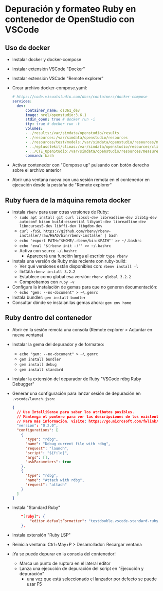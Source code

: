 # Depuración y formateo Ruby en contenedor de OpenStudio con VSCode

## Uso de docker

- Instalar docker y docker-compose
- Instalar extensión VSCode "Docker"
- Instalar extensión VSCode "Remote explorer"
- Crear archivo docker-compose.yaml:

  ```yaml
  # https://code.visualstudio.com/docs/containers/docker-compose
  services:
    dev:
        container_name: os361_dev
        image: nrel/openstudio:3.6.1
        stdin_open: true # docker run -i
        tty: true # docker run -t
        volumes:
        - ./results:/var/simdata/openstudio/results
        - ./resources:/var/simdata/openstudio/resources
        - ./resources/test/models:/var/simdata/openstudio/resources/models
        - ../eplusctekit/climas:/var/simdata/openstudio/resources/climates
        - ../CTE_OpenStudio:/var/simdata/openstudio/resources/measures
        command: bash
  ```

- Activar contenedor con "Compose up" pulsando con botón derecho sobre el archivo anterior
- Abrir una ventana nueva con una sesión remota en el contenedor en ejecución desde la pestaña de "Remote explorer"

## Ruby fuera de la máquina remota docker

- Instala `rbenv` para usar otras versiones de Ruby:
  - `sudo apt install git curl libssl-dev libreadline-dev zlib1g-dev autoconf bison build-essential libyaml-dev libreadline-dev libncurses5-dev libffi-dev libgdbm-dev`
  - `curl -fsSL https://github.com/rbenv/rbenv-installer/raw/HEAD/bin/rbenv-installer | bash`
  - `echo 'export PATH="$HOME/.rbenv/bin:$PATH"' >> ~/.bashrc`
  - `echo 'eval "$(rbenv init -)"' >> ~/.bashrc`
  - Activa con `source ~/.bashrc`
    - Aparecerá una función larga al escribir `type rbenv`
- Instala una versión de Ruby más reciente con ruby-build:
  - Ver qué versiones están disponibles con: `rbenv install -l`
  - Instala `rbenv install 3.2.2`
  - Establece como global esa versión: `rbenv global 3.2.2`
  - Comprobamos con `ruby -v`
- Configura la instalación de gemas para que no generen documentación:
  - `echo "gem: --no-document" > ~\.gemrc`
- Instala bundler: `gem install bundler`
- Consultar dónde se instalan las gemas ahora: `gem env home`

## Ruby dentro del contenedor

- Abrir en la sesión remota una consola (Remote explorer > Adjuntar en nueva ventana)
- Instalar la gema del depurador y de formateo:
  - `echo "gem: --no-document" > ~\.gemrc`
  - `gem install bundler`
  - `gem install debug`
  - `gem install standard`
- Instalar la extensión del depurador de Ruby "VSCode rdbg Ruby Debugger"
- Generar una configuración para lanzar sesión de depuración en `.vscode/launch.json`:

  ```json
  {
    // Use IntelliSense para saber los atributos posibles.
    // Mantenga el puntero para ver las descripciones de los existentes atributos.
    // Para más información, visite: https://go.microsoft.com/fwlink/?linkid=830387
    "version": "0.2.0",
    "configurations": [
      {
        "type": "rdbg",
        "name": "Debug current file with rdbg",
        "request": "launch",
        "script": "${file}",
        "args": [],
        "askParameters": true
      },
      {
        "type": "rdbg",
        "name": "Attach with rdbg",
        "request": "attach"
      }
    ]
  }
  ```

- Instala "Standard Ruby"

  ```json
      "[ruby]": {
          "editor.defaultFormatter": "testdouble.vscode-standard-ruby"
      },
  ```

- Instala extensión "Ruby LSP"
- Reinicia ventana: Ctrl+May+P > Desarrollador: Recargar ventana
- ¡Ya se puede depurar en la consola del contenedor!
  - Marca un punto de ruptura en el lateral editor
  - Lanza una ejecución de depuración del script en "Ejecución y depuración"
    - una vez que está seleccionado el lanzador por defecto se puede usar F5
